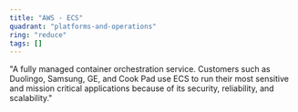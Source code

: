```yaml
---
title: "AWS - ECS"
quadrant: "platforms-and-operations"
ring: "reduce"
tags: []
---
```


"A fully managed container orchestration service. Customers such as Duolingo, Samsung, GE, and Cook Pad use ECS to run their most sensitive and mission critical applications because of its security, reliability, and scalability."
